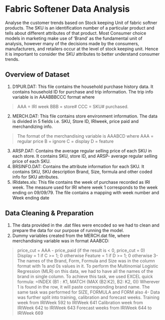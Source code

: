 # Fabric Softener Data Analysis
Analyse the customer trends based on Stock keeping Unit of fabric softner products. The SKU is an identification number of a particular product and tells about different attributes of that product. Most Consumer choice models in marketing make use of ‘Brand’ as the fundamental unit of analysis, however many of the decisions made by the consumers, manufacturers, and retailers occur at the level of stock keeping unit. Hence it is important to consider the SKU attributes to better understand consumer trends.

## Overview of Dataset
1.	D1PUR.DAT: This file contains the household purchase history data. It contains household ID for purchase and trip information. The trip info variable is in AAABBBCCC format where
> AAA = IRI week
> BBB = store#
> CCC = SKU# purchased.
2.	MERCH.DAT: This file contains store environment information. The data is divided in 5 fields i.e. SKU, Store ID, IRIweek, price paid and merchandizing info.
> The format of the merchandising variable is AAABCD where
> AAA = regular price
> B   = ignore
> C   = display
> D   = feature
3.	ARSP.DAT: Contains the average regular selling price of each SKU in each store. It contains SKU, store ID, and ARSP- average regular selling price of each SKU.
4.	BRSINFO.DAT: Contains the attribute information for each SKU.  It contains SKU, SKU description Brand, Size, formula and other coded info for SKU attributes.
5.	IRIdates.xls: This file contains the week of purchase recorded as IRI week. The measure used for IRI where week 1 corresponds to the week ending on 09/09/79. The file contains a mapping with week number and Week ending date

## Data Cleaning & Preparation

1.	The data provided in the .dat files were encoded so we had to clean and prepare the data for our purpose of running the model.
2.	Dummy variables created from the MERCH.dat file, where merchandising variable was in format AAABCD:
>price_cut = AAA - price_paid (if the result is < 0, price_cut = 0)
>Display = 1 if C >= 1; 0 otherwise
>Feature = 1 if D >= 1; 0 otherwise
3-	The names of the Brand, Form, Formula and Size was in the column format with 1s and 0s values in it. To perform the Multinomial Logistic Regression (MLR) on this data, we had to have all the names of the brand in single column. To achieve this task, we used EXCEL quick formula: 
>=INDEX (B$1: K$1, MATCH (MAX (B2:K2), B2: K2, 0))
>Wherever 1 is found in the row, it will paste corresponding brand name.
>The same task was performed for SIZE, FORMULA and FORM also
4-	Data was further split into training, calibration and forecast weeks.
>	Training week from IRIWeek 592 to IRIWeek 641
>	Calibration week from IRIWeek 642 to IRIWeek 643
>	Forecast weeks from IRIWeek 644 to IRIWeek 669


